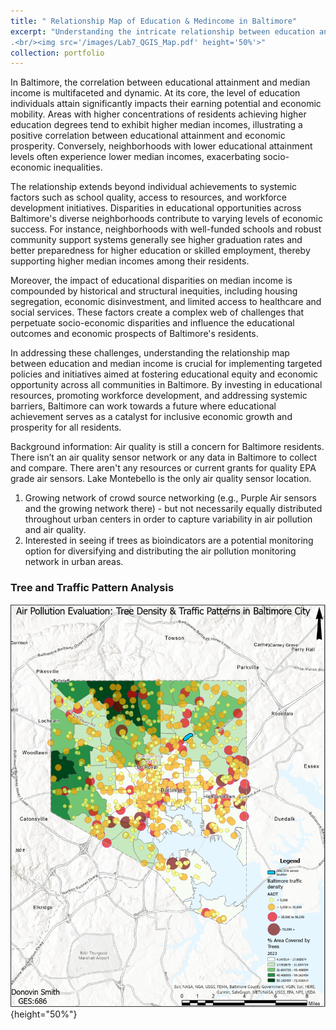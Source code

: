 ```yaml
---
title: " Relationship Map of Education & Medincome in Baltimore"
excerpt: "Understanding the intricate relationship between education and median income in Baltimore is crucial for addressing disparities and fostering economic equity. Baltimore, Maryland's largest city, grapples with significant socio-economic challenges amidst a diverse demographic landscape. Historically, disparities in educational attainment and income levels have been pronounced, contributing to uneven economic growth and opportunities across different neighborhoods. The interplay between educational achievement and median income reflects broader systemic issues related to access to quality education, job market dynamics, and community development initiatives
.<br/><img src='/images/Lab7_QGIS_Map.pdf' height='50%'>"
collection: portfolio
---
```


In Baltimore, the correlation between educational attainment and median income is multifaceted and dynamic. At its core, the level of education individuals attain significantly impacts their earning potential and economic mobility. Areas with higher concentrations of residents achieving higher education degrees tend to exhibit higher median incomes, illustrating a positive correlation between educational attainment and economic prosperity. Conversely, neighborhoods with lower educational attainment levels often experience lower median incomes, exacerbating socio-economic inequalities.

The relationship extends beyond individual achievements to systemic factors such as school quality, access to resources, and workforce development initiatives. Disparities in educational opportunities across Baltimore's diverse neighborhoods contribute to varying levels of economic success. For instance, neighborhoods with well-funded schools and robust community support systems generally see higher graduation rates and better preparedness for higher education or skilled employment, thereby supporting higher median incomes among their residents.

Moreover, the impact of educational disparities on median income is compounded by historical and structural inequities, including housing segregation, economic disinvestment, and limited access to healthcare and social services. These factors create a complex web of challenges that perpetuate socio-economic disparities and influence the educational outcomes and economic prospects of Baltimore's residents.

In addressing these challenges, understanding the relationship map between education and median income is crucial for implementing targeted policies and initiatives aimed at fostering educational equity and economic opportunity across all communities in Baltimore. By investing in educational resources, promoting workforce development, and addressing systemic barriers, Baltimore can work towards a future where educational achievement serves as a catalyst for inclusive economic growth and prosperity for all residents.

Background information: Air quality is still a concern for Baltimore residents. There isn’t an air quality sensor network or any data in Baltimore to collect and compare. There aren't any resources or current grants for quality EPA grade air sensors. Lake Montebello is the only air quality sensor location.
1.	Growing network of crowd source networking (e.g., Purple Air sensors and the growing network there) - but not necessarily equally distributed throughout urban centers in order to capture variability in air pollution and air quality.
2.	Interested in seeing if trees as bioindicators are a potential monitoring option for diversifying and distributing the air pollution monitoring network in urban areas.

### Tree and Traffic Pattern Analysis 
![Map 1](../images/Final_Map1.PNG){height="50%"}
